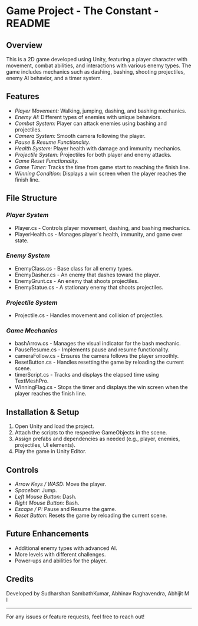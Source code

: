 # Game Project - The Constant - README

## Overview
This is a 2D game developed using Unity, featuring a player character with movement, combat abilities, and interactions with various enemy types. The game includes mechanics such as dashing, bashing, shooting projectiles, enemy AI behavior, and a timer system.

## Features
- *Player Movement:* Walking, jumping, dashing, and bashing mechanics.
- *Enemy AI:* Different types of enemies with unique behaviors.
- *Combat System:* Player can attack enemies using bashing and projectiles.
- *Camera System:* Smooth camera following the player.
- *Pause & Resume Functionality.*
- *Health System:* Player health with damage and immunity mechanics.
- *Projectile System:* Projectiles for both player and enemy attacks.
- *Game Reset Functionality.*
- *Game Timer:* Tracks the time from game start to reaching the finish line.
- *Winning Condition:* Displays a win screen when the player reaches the finish line.

## File Structure
### *Player System*
- Player.cs - Controls player movement, dashing, and bashing mechanics.
- PlayerHealth.cs - Manages player's health, immunity, and game over state.

### *Enemy System*
- EnemyClass.cs - Base class for all enemy types.
- EnemyDasher.cs - An enemy that dashes toward the player.
- EnemyGrunt.cs - An enemy that shoots projectiles.
- EnemyStatue.cs - A stationary enemy that shoots projectiles.

### *Projectile System*
- Projectile.cs - Handles movement and collision of projectiles.

### *Game Mechanics*
- bashArrow.cs - Manages the visual indicator for the bash mechanic.
- PauseResume.cs - Implements pause and resume functionality.
- cameraFollow.cs - Ensures the camera follows the player smoothly.
- ResetButton.cs - Handles resetting the game by reloading the current scene.
- timerScript.cs - Tracks and displays the elapsed time using TextMeshPro.
- WInningFlag.cs - Stops the timer and displays the win screen when the player reaches the finish line.

## Installation & Setup
1. Open Unity and load the project.
2. Attach the scripts to the respective GameObjects in the scene.
3. Assign prefabs and dependencies as needed (e.g., player, enemies, projectiles, UI elements).
4. Play the game in Unity Editor.

## Controls
- *Arrow Keys / WASD:* Move the player.
- *Spacebar:* Jump.
- *Left Mouse Button:* Dash.
- *Right Mouse Button:* Bash.
- *Escape / P:* Pause and Resume the game.
- *Reset Button:* Resets the game by reloading the current scene.

## Future Enhancements
- Additional enemy types with advanced AI.
- More levels with different challenges.
- Power-ups and abilities for the player.

## Credits
Developed by Sudharshan SambathKumar, Abhinav Raghavendra, Abhijit M I

---
For any issues or feature requests, feel free to reach out!
